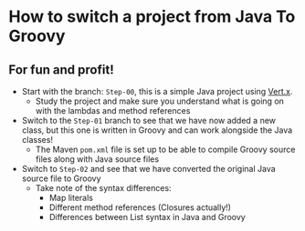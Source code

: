 # How to switch a project from Java To Groovy
## For fun and profit!

* Start with the branch: `Step-00`, this is a simple Java project using [Vert.x](https://vertx.io).
  * Study the project and make sure you understand what is going on with the lambdas and method references
* Switch to the `Step-01` branch to see that we have now added a new class, but this one is written in Groovy and can work alongside the Java classes!
  * The Maven `pom.xml` file is set up to be able to compile Groovy source files along with Java source files
* Switch to `Step-02` and see that we have converted the original Java source file to Groovy
  * Take note of the syntax differences:
    * Map literals
    * Different method references (Closures actually!)
    * Differences between List syntax in Java and Groovy
